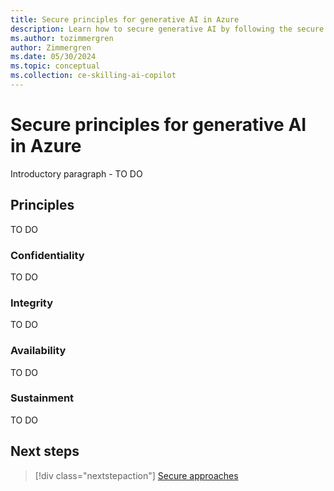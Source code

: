 ```yaml
---
title: Secure principles for generative AI in Azure
description: Learn how to secure generative AI by following the secure principles from the Cloud Adoption Framework.
ms.author: tozimmergren
author: Zimmergren
ms.date: 05/30/2024
ms.topic: conceptual
ms.collection: ce-skilling-ai-copilot
---
```


# Secure principles for generative AI in Azure

Introductory paragraph - TO DO

## Principles

TO DO

### Confidentiality

TO DO

### Integrity

TO DO

### Availability

TO DO

### Sustainment

TO DO

## Next steps

> [!div class="nextstepaction"]
> [Secure approaches](./secure-approaches.md)
